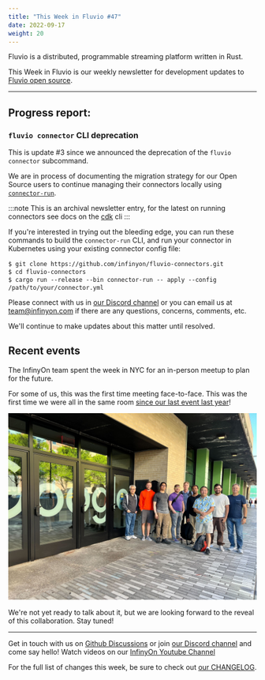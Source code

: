 ```yaml
---
title: "This Week in Fluvio #47"
date: 2022-09-17
weight: 20
---
```

Fluvio is a distributed, programmable streaming platform written in Rust.

This Week in Fluvio is our weekly newsletter for development updates to [Fluvio open source].

---

## Progress report:

### `fluvio connector` CLI deprecation
This is update #3 since we announced the deprecation of the `fluvio connector` subcommand.

We are in process of documenting the migration strategy for our Open Source users to continue managing their connectors locally using [`connector-run`](https://github.com/infinyon/fluvio-connectors/blob/main/rust-connectors/utils/connector-run/src/main.rs).

:::note
This is an archival newsletter entry, for the latest on running connectors see docs on the [cdk] cli
:::

If you're interested in trying out the bleeding edge, you can run these commands to build the `connector-run` CLI, and run your connector in Kubernetes using your existing connector config file:

```shell
$ git clone https://github.com/infinyon/fluvio-connectors.git
$ cd fluvio-connectors
$ cargo run --release --bin connector-run -- apply --config /path/to/your/connector.yml
```

Please connect with us in [our Discord channel] or you can email us at [team@infinyon.com](mailto:team@infinyon.com) if there are any questions, concerns, comments, etc.

We'll continue to make updates about this matter until resolved.


## Recent events

The InfinyOn team spent the week in NYC for an in-person meetup to plan for the future.

For some of us, this was the first time meeting face-to-face. This was the first time we were all in the same room [since our last event last year](this-week-in-fluvio-0010.md)!

![A group photo of the InfinyOn team standing in from of the entrance of the NYC Google office at Pier 57](images/0047/team-photo-at-google.jpg)

We're not yet ready to talk about it, but we are looking forward to the reveal of this collaboration. Stay tuned!

[cdk]: ../docs/fluvio/cli/cdk

---

Get in touch with us on [Github Discussions] or join [our Discord channel] and come say hello! Watch videos on our [InfinyOn Youtube Channel]

For the full list of changes this week, be sure to check out [our CHANGELOG].

[Fluvio open source]: https://github.com/infinyon/fluvio
[our CHANGELOG]: https://github.com/infinyon/fluvio/blob/master/CHANGELOG.md
[our Discord channel]: https://discordapp.com/invite/bBG2dTz
[Github Discussions]: https://github.com/infinyon/fluvio/discussions
[InfinyOn Youtube Channel]: https://www.youtube.com/@InfinyOn
